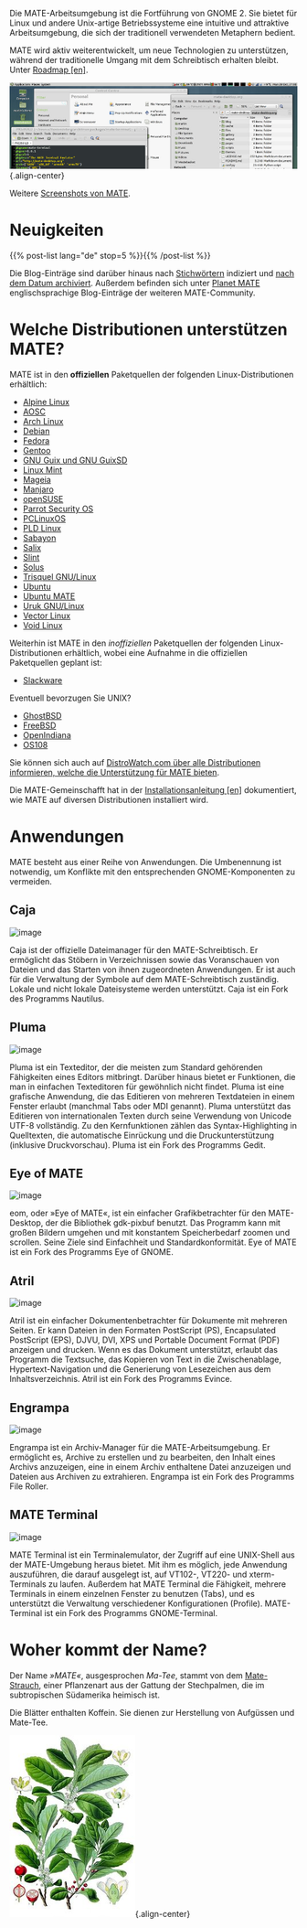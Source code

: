 <!--
.. title: MATE-Arbeitsumgebung
.. slug: index
.. date: 2013-10-31 12:29:57
.. tags: Info,Anwendungen,Bildschirmfotos,Screenshots
.. link: 
.. description:
-->

Die MATE-Arbeitsumgebung ist die Fortführung von GNOME 2. Sie bietet für
Linux und andere Unix-artige Betriebssysteme eine intuitive und
attraktive Arbeitsumgebung, die sich der traditionell verwendeten
Metaphern bedient.

MATE wird aktiv weiterentwickelt, um neue Technologien zu unterstützen,
während der traditionelle Umgang mit dem Schreibtisch erhalten bleibt.
Unter [Roadmap
\[en\]](https://wiki.mate-desktop.org/#!pages/roadmap.md).

![image](/screens/screenshot.jpg){.align-center}

Weitere [Screenshots von MATE](gallery/1.22/).

Neuigkeiten
===========

{{% post-list lang="de" stop=5 %}}{{% /post-list %}}

Die Blog-Einträge sind darüber hinaus nach [Stichwörtern](tags/)
indiziert und [nach dem Datum archiviert](archive/). Außerdem befinden
sich unter [Planet MATE](https://planet.mate-desktop.org)
englischsprachige Blog-Einträge der weiteren MATE-Community.

Welche Distributionen unterstützen MATE?
========================================

MATE ist in den **offiziellen** Paketquellen der folgenden
Linux-Distributionen erhältlich:

-   [Alpine Linux](https://www.alpinelinux.org/)
-   [AOSC](https://aosc.io/)
-   [Arch Linux](https://www.archlinux.org)
-   [Debian](https://www.debian.org)
-   [Fedora](https://www.fedoraproject.org)
-   [Gentoo](https://www.gentoo.org)
-   [GNU Guix und GNU GuixSD](https://gnu.org/s/guix)
-   [Linux Mint](https://linuxmint.com)
-   [Mageia](https://www.mageia.org/en/)
-   [Manjaro](https://manjaro.org/)
-   [openSUSE](https://www.opensuse.org)
-   [Parrot Security OS](https://www.parrotsec.org/)
-   [PCLinuxOS](https://www.pclinuxos.com/get-pclinuxos/mate/)
-   [PLD Linux](https://www.pld-linux.org/)
-   [Sabayon](https://www.sabayon.org)
-   [Salix](https://www.salixos.org)
-   [Slint](https://slint.fr)
-   [Solus](https://getsol.us/)
-   [Trisquel GNU/Linux](https://trisquel.info/)
-   [Ubuntu](https://www.ubuntu.com)
-   [Ubuntu MATE](https://www.ubuntu-mate.org)
-   [Uruk GNU/Linux](https://urukproject.org/dist/)
-   [Vector Linux](http://vectorlinux.com)
-   [Void Linux](https://www.voidlinux.org/)

Weiterhin ist MATE in den *inoffiziellen* Paketquellen der folgenden
Linux-Distributionen erhältlich, wobei eine Aufnahme in die offiziellen
Paketquellen geplant ist:

-   [Slackware](http://www.slackware.com)

Eventuell bevorzugen Sie UNIX?

-   [GhostBSD](https://ghostbsd.org)
-   [FreeBSD](https://freebsd.org)
-   [OpenIndiana](https://www.openindiana.org)
-   [OS108](https://OS108.org/)

Sie können sich auch auf [DistroWatch.com über alle Distributionen
informieren, welche die Unterstützung für MATE
bieten](https://distrowatch.org/search.php?desktop=MATE#distrosearch).

Die MATE-Gemeinschafft hat in der [Installationsanleitung
\[en\]](https://wiki.mate-desktop.org/#!pages/download.md) dokumentiert,
wie MATE auf diversen Distributionen installiert wird.

Anwendungen
===========

MATE besteht aus einer Reihe von Anwendungen. Die Umbenennung ist
notwendig, um Konflikte mit den entsprechenden GNOME-Komponenten zu
vermeiden.

Caja
----

![image](/assets/img/mate/caja.png)

Caja ist der offizielle Dateimanager für den MATE-Schreibtisch. Er
ermöglicht das Stöbern in Verzeichnissen sowie das Voranschauen von
Dateien und das Starten von ihnen zugeordneten Anwendungen. Er ist auch
für die Verwaltung der Symbole auf dem MATE-Schreibtisch zuständig.
Lokale und nicht lokale Dateisysteme werden unterstützt. Caja ist ein
Fork des Programms Nautilus.

Pluma
-----

![image](/assets/img/mate/pluma.png)

Pluma ist ein Texteditor, der die meisten zum Standard gehörenden
Fähigkeiten eines Editors mitbringt. Darüber hinaus bietet er
Funktionen, die man in einfachen Texteditoren für gewöhnlich nicht
findet. Pluma ist eine grafische Anwendung, die das Editieren von
mehreren Textdateien in einem Fenster erlaubt (manchmal Tabs oder MDI
genannt). Pluma unterstützt das Editieren von internationalen Texten
durch seine Verwendung von Unicode UTF-8 vollständig. Zu den
Kernfunktionen zählen das Syntax-Highlighting in Quelltexten, die
automatische Einrückung und die Druckunterstützung (inklusive
Druckvorschau). Pluma ist ein Fork des Programms Gedit.

Eye of MATE
-----------

![image](/assets/img/mate/eom.png)

eom, oder »Eye of MATE«, ist ein einfacher Grafikbetrachter für den
MATE-Desktop, der die Bibliothek gdk-pixbuf benutzt. Das Programm kann
mit großen Bildern umgehen und mit konstantem Speicherbedarf zoomen und
scrollen. Seine Ziele sind Einfachheit und Standardkonformität. Eye of
MATE ist ein Fork des Programms Eye of GNOME.

Atril
-----

![image](/assets/img/mate/atril.png)

Atril ist ein einfacher Dokumentenbetrachter für Dokumente mit mehreren
Seiten. Er kann Dateien in den Formaten PostScript (PS), Encapsulated
PostScript (EPS), DJVU, DVI, XPS und Portable Document Format (PDF)
anzeigen und drucken. Wenn es das Dokument unterstützt, erlaubt das
Programm die Textsuche, das Kopieren von Text in die Zwischenablage,
Hypertext-Navigation und die Generierung von Lesezeichen aus dem
Inhaltsverzeichnis. Atril ist ein Fork des Programms Evince.

Engrampa
--------

![image](/assets/img/mate/engrampa.png)

Engrampa ist ein Archiv-Manager für die MATE-Arbeitsumgebung. Er
ermöglicht es, Archive zu erstellen und zu bearbeiten, den Inhalt eines
Archivs anzuzeigen, eine in einem Archiv enthaltene Datei anzuzeigen und
Dateien aus Archiven zu extrahieren. Engrampa ist ein Fork des Programms
File Roller.

MATE Terminal
-------------

![image](/assets/img/mate/terminal.png)

MATE Terminal ist ein Terminalemulator, der Zugriff auf eine UNIX-Shell
aus der MATE-Umgebung heraus bietet. Mit ihm es möglich, jede Anwendung
auszuführen, die darauf ausgelegt ist, auf VT102-, VT220- und
xterm-Terminals zu laufen. Außerdem hat MATE Terminal die Fähigkeit,
mehrere Terminals in einem einzelnen Fenster zu benutzen (Tabs), und es
unterstützt die Verwaltung verschiedener Konfigurationen (Profile).
MATE-Terminal ist ein Fork des Programms GNOME-Terminal.

Woher kommt der Name?
=====================

Der Name *»MATE«*, ausgesprochen *Ma-Tee*, stammt von dem
[Mate-Strauch](https://de.wikipedia.org/wiki/Mate-Strauch), einer
Pflanzenart aus der Gattung der Stechpalmen, die im subtropischen
Südamerika heimisch ist.

Die Blätter enthalten Koffein. Sie dienen zur Herstellung von Aufgüssen
und Mate-Tee.

![image](/assets/img/mate/yerba.jpg){.align-center}
